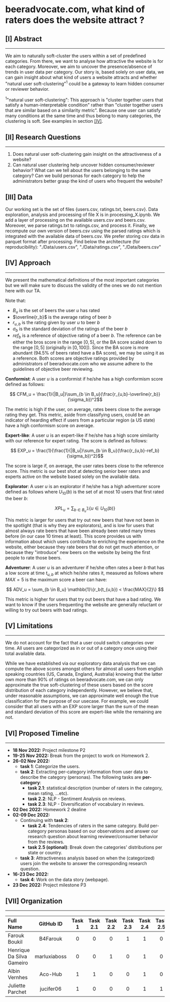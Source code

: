 # beeradvocate.com, what kind of raters does the website attract ?

## [I] Abstract
---

We aim to naturally soft-cluster the users within a set of predefined categories. From there, we want to analyse how attractive the website is for each category. Moreover, we aim to uncover the presence/absence of trends in user data per category. Our story is, based solely on user data, we can gain insight about what kind of users a website attracts and whether "natural user soft-clustering"<sup>1</sup> could be a gateway to learn hidden consumer or reviewer behavior.

<sup>1</sup>"natural user soft-clustering": This approach is "cluster together users that satisfy a human-interpretable condition" rather than "cluster together users that are similar based on a similarity metric". Because one user can satisfy many conditions at the same time and thus belong to many categories, the clustering is soft. See examples in section [[IV]](#[IV]-approach).

## [II] Research Questions
---

1. Does natural user soft-clustering gain insight on the attractiveness of a website?
2. Can natural user clustering help uncover hidden consumer/reviewer behavior? What can we tell about the users belonging to the same category? Can we build personas for each category to help the administrators better grasp the kind of users who frequent the website?

## [III] Data

Our working set is the set of files {users.csv, ratings.txt, beers.csv}. Data exploration, analysis and processing of file X is in processing_X.ipynb. We add a layer of processing on the available users.csv and beers.csv. Moreover, we parse ratings.txt to ratings.csv, and process it. Finally, we recompute our own version of beers.csv using the parsed ratings which is integrated with the available data of beers.csv. We prefer storing csv data in parquet format after processing.
Find below the architecture (for reproducibility): "./Data/users.csv", "./Data/ratings.csv", "./Data/beers.csv"

## [IV] Approach
---

We present the mathematical definitions of the most important categories but we will make sure to discuss the validity of the ones we do not mention here with our TA.

Note that:
- $B_u$ is the set of beers the user $u$ has rated
- $\overline{r_b}$ is the average rating of beer $b$
- $r_{u,b}$ is the rating given by user $u$ to beer $b$
- $\sigma_b$ is the standard deviation of the ratings of the beer $b$
- $ref_b$ is a reference of objective rating of a beer $b$. The reference can be either the bros score in the range $[0,5]$, or the BA score scaled down to the range $[0,5]$ (originally in $[0, 100]$). Since the BA score is more abundant (94.5% of beers rated have a BA score), we may be using it as a reference. Both scores are objective ratings provided by administrators of beeradvocate.com who we assume adhere to the guidelines of objective beer reviewing.

**Conformist**: A user $u$ is a conformist if he/she has a high conformism score defined as follows:

$$ CFM_u = \frac{1}{|B_u|}\sum_{b \in B_u}(\frac{r_{u,b}-\overline{r_b}}{\sigma_b})^2$$

The metric is high if the user, on average, rates beers close to the average rating they get. This metric, aside from classifying users, could be an indicator of hearding effect if users from a particular region (a US state) have a high conformism score on average.

**Expert-like**: A user $u$ is an expert-like if he/she has a high score similarity with our reference for expert rating. The score is defined as follows:

$$ EXP_u = \frac{1}{\frac{1}{|B_u|}\sum_{b \in B_u}(\frac{r_{u,b}-ref_b}{\sigma_b})^2}$$

The score is large if, on average, the user rates beers close to the reference score. This metric is our best shot at detecting senior beer raters and experts active on the website based solely on the available data.

**Explorator**: A user $u$ is an explorator if he/she has a high adventurer score defined as follows where $U_{10}(b)$ is the set of at most 10 users that first rated the beer $b$:

$$ XPL_u = \sum_{b \in B_u} \mathbb{1}\{u \in U_{10}(b)\} $$

This metric is larger for users that try out new beers that have not been in the spotlight (that is why they are explorators), and is low for users that almost always rate beers that have been already been rated many times before (in our case 10 times at least). This score provides us with information about which users contribute to enriching the experience on the website, either because they rate beers that do not get much attention, or because they "introduce" new beers on the website by being the first people to rate those beers.

**Adventurer**: A user $u$ is an adventurer if he/she often rates a beer $b$ that has a low score at time $t_{u,b}$ at which he/she rates it, measured as follows where $MAX=5$ is the maximum score a beer can have: 

$$ ADV_u = \sum_{b \in B_u} \mathbb{1}\{r_b(t_{u,b}) < \frac{MAX}{2}\} $$

This metric is higher for users that try out beers that have a bad rating. We want to know if the users frequenting the website are generally reluctant or willing to try out beers with bad ratings.

## [V] Limitations
---

We do not account for the fact that a user could switch categories over time. All users are categorized as in or out of a category once using their total available data.

While we have established via our exploratory data analysis that we can compute the above scores amongst others for almost all users from english speaking countries (US, Canada, England, Australia) knowing that the latter own more than 90% of ratings on beeradvocate.com, we can only approximate the true soft-clustering of these users based on the score distribution of each category independently. However, we believe that, under reasonable assumptions, we can approximate well enough the true classification for the purpose of our usecase. For example, we could consider that all users with an EXP score larger than the sum of the mean and standard deviation of this score are expert-like while the remaining are not.

## [VI] Proposed Timeline
---

- **18 Nov 2022:** Project milestone P2
- **19-25 Nov 2022:** Break from the project to work on Homework 2.
- **26-02 Nov 2022:** 
  - **task 1**: Categorize the users.
  - **task 2**: Extracting per-category information from user data to describe the category (personas). The following tasks are **per-category**:
    - **task 2.1**: statistical description (number of raters in the category, mean rating, ...etc).
    - **task 2.2**: NLP - Sentiment Analysis on reviews.
    - **task 2.3**: NLP - Diversification of vocabulary in reviews.
- **02 Dec 2022:** Homework 2 dealine
- **02-09 Dec 2022:**
  - Continuing with **task 2**:
    - **task 2.4**: Tendencies of raters in the same category. Build per-category personas based on our observations and answer our research question about learning reviewer/consumer behavior from the reviews.
    - **task 2.5 (optional)**: Break down the categories' distributions per state or country.
  - **task 3**: Attractiveness analysis based on when the (categorized) users join the website to answer the corresponding research question.
- **16-23 Dec 2022:**
  - **task 4**: Work on the data story (webpage).
- **23 Dec 2022:** Project milestone P3 

## [VII] Organization
---

  | Full Name | GitHub ID | Task 1 | Task 2.1 | Task 2.2 | Task 2.3 | Task 2.4 | Task 2.5 | Task 3 | Task 4 |
  | :- | :-: | :-: |  :-: |  :-: |  :-: |  :-: |  :-: |  :-: |  :-: |
  | Farouk Boukil | B4Farouk | 0 | 0 | 0 | 1 | 1 | 0 | 1 | 1 | 
  | Henrique Da Silva Gameiro | marluxiaboss | 0 | 0 | 1 | 0 | 1 | 0 | 1 | 1 | 
  | Albin Vernhes | Aco-Hub | 1 | 1 | 0 | 0 | 1 | 0 | 0 | 1 | 
  | Juliette Parchet | jucifer06 | 1 | 0 | 0 | 0 | 1 | 1 | 0 | 1 | 
